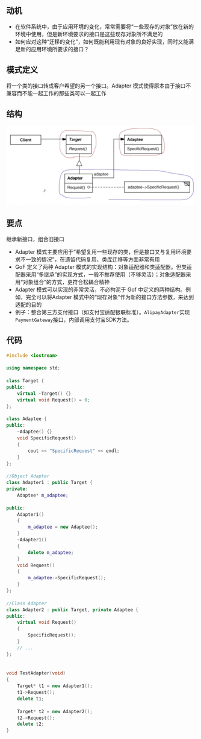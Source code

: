 ## 动机
* 在软件系统中，由于应用环境的变化，常常需要将“一些现存的对象”放在新的环境中使用，但是新环境要求的接口是这些现存对象所不满足的
* 如何应对这种“迁移的变化”，如何既能利用现有对象的良好实现，同时又能满足新的应用环境所要求的接口？

## 模式定义
将一个类的接口转成客户希望的另一个接口。Adapter 模式使得原本由于接口不兼容而不能一起工作的那些类可以一起工作

## 结构

![在这里插入图片描述](./pics/%E9%80%82%E9%85%8D%E5%99%A8%E6%A8%A1%E5%BC%8F.jpeg)

## 要点
继承新接口，组合旧接口
* Adapter 模式主要应用于“希望复用一些现存的类，但是接口又与复用环境要求不一致的情况”，在遗留代码复用、类库迁移等方面非常有用
* GoF 定义了两种 Adapter 模式的实现结构：对象适配器和类适配器。但类适配器采用“多继承”的实现方式，一般不推荐使用（不够灵活）；对象适配器采用“对象组合”的方式，更符合松耦合精神
* Adapter 模式可以实现的非常灵活，不必拘泥于 Gof 中定义的两种结构。例如，完全可以将Adapter 模式中的“现存对象”作为新的接口方法参数，来达到适配的目的
* 例子：整合第三方支付接口（如支付宝适配银联标准）。`AlipayAdapter`实现`PaymentGateway`接口，内部调用支付宝SDK方法。

## 代码

```cpp
#include <iostream>

using namespace std;

class Target {
public:
    virtual ~Target() {}
    virtual void Request() = 0;
};

class Adaptee {
public:
    ~Adaptee() {}
    void SpecificRequest()
    {
        cout << "SpecificRequest" << endl;
    }
};

//Object Adapter
class Adapter1 : public Target {
private:
    Adaptee* m_adaptee;

public:
    Adapter1()
    {
        m_adaptee = new Adaptee();
    }
    ~Adapter1()
    {
        delete m_adaptee;
    }
    void Request()
    {
        m_adaptee->SpecificRequest();
    }
};

//Class Adapter
class Adapter2 : public Target, private Adaptee {
public:
    virtual void Request()
    {
        SpecificRequest();
    }
    // ...
};


void TestAdapter(void)
{
    Target* t1 = new Adapter1();
    t1->Request();
    delete t1;

    Target* t2 = new Adapter2();
    t2->Request();
    delete t2;
}
```